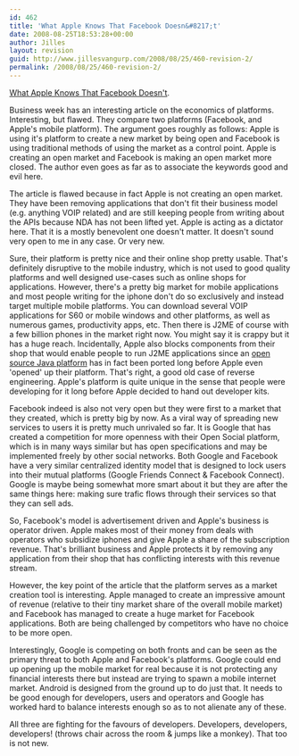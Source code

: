 ```yaml
---
id: 462
title: 'What Apple Knows That Facebook Doesn&#8217;t'
date: 2008-08-25T18:53:28+00:00
author: Jilles
layout: revision
guid: http://www.jillesvangurp.com/2008/08/25/460-revision-2/
permalink: /2008/08/25/460-revision-2/
---
```

<a href="http://www.businessweek.com/managing/content/aug2008/ca20080821_127879.htm?campaign_id=rss_daily">What Apple Knows That Facebook Doesn't</a>.

Business week has an interesting article on the economics of platforms. Interesting, but flawed. They compare two platforms (Facebook, and Apple's mobile platform). The argument goes roughly as follows: Apple is using it's platform to create a new market by being open and Facebook is using traditional methods of using the market as a control point. Apple is creating an open market and Facebook is making an open market more closed. The author even goes as far as to associate the keywords good and evil here.

The article is flawed because in fact Apple is not creating an open market. They have been removing applications that don't fit their business model (e.g. anything VOIP related) and are still keeping people from writing about the APIs because NDA has not been lifted yet. Apple is acting as a dictator here. That it is a mostly benevolent one doesn't matter. It doesn't sound very open to me in any case. Or very new.

Sure, their platform is pretty nice and their online shop pretty usable. That's definitely disruptive to the mobile industry, which is not used to good quality platforms and well designed use-cases such as online shops for applications. However, there's a pretty big market for mobile applications and most people writing for the iphone don't do so exclusively and instead target multiple mobile platforms. You can download several VOIP applications for S60 or mobile windows and other platforms, as well as numerous games, productivity apps, etc. Then there is J2ME of course with a few billion phones in the market right now. You might say it is crappy but it has a huge reach. Incidentally, Apple also blocks components from their shop that would enable people to run J2ME applications since an <a href="http://gnu.wildebeest.org/diary/2007/11/22/free-your-iphone/">open source Java platform</a> has in fact been ported long before Apple even 'opened' up their platform. That's right, a good old case of reverse engineering. Apple's platform is quite unique in the sense that people were developing for it long before Apple decided to hand out developer kits.

Facebook indeed is also not very open but they were first to a market that they created, which is pretty big by now. As a viral way of spreading new services to users it is pretty much unrivaled so far. It is Google that has created a competition for more openness with their Open Social platform, which is in many ways similar but has open specifications and may be implemented freely by other social networks. Both Google and Facebook have a very similar centralized identity model that is designed to lock users into their mutual platforms (Google Friends Connect &amp; Facebook Connect). Google is maybe being somewhat more smart about it but they are after the same things here: making sure trafic flows through their services so that they can sell ads.

So, Facebook's model is advertisement driven and Apple's business is operator driven. Apple makes most of their money from deals with operators who subsidize iphones and give Apple a share of the subscription revenue. That's brilliant business and Apple protects it by removing any application from their shop that has conflicting interests with this revenue stream.

However, the key point of the article that the platform serves as a market creation tool is interesting. Apple managed to create an impressive amount of revenue (relative to their tiny market share of the overall mobile market) and Facebook has managed to create a huge market for Facebook applications. Both are being challenged by competitors who have no choice to be more open.

Interestingly, Google is competing on both fronts and can be seen as the primary threat to both Apple and Facebook's platforms. Google could end up opening up the mobile market for real because it is not protecting any financial interests there but instead are trying to spawn a mobile internet market. Android is designed from the ground up to do just that. It needs to be good enough for developers, users and operators and Google has worked hard to balance interests enough so as to not alienate any of these.

All three are fighting for the favours of developers. Developers, developers, developers! (throws chair across the room &amp; jumps like a monkey). That too is not new.